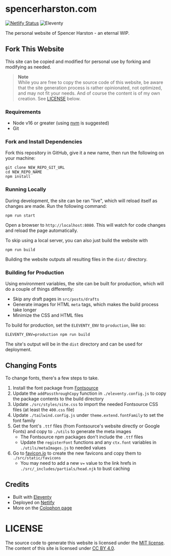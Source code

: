 # spencerharston.com

[![Netlify Status](https://api.netlify.com/api/v1/badges/5b157e12-c172-4459-880f-c6d18b71ec0f/deploy-status)](https://app.netlify.com/sites/spencerharston/deploys)
![Eleventy](https://img.shields.io/badge/eleventy-2.0.1-blue)

The personal website of Spencer Harston - an eternal WIP.

## Fork This Website

This site can be copied and modified for personal use by forking and modifying as needed.

> **Note**  
> While you are free to copy the source code of this website, be aware that the site generation process is rather opinionated, not optimized, and may not fit your needs. And of course the content is of my own creation. See [LICENSE](#license) below.

### Requirements
* Node v16 or greater (using [nvm](https://github.com/nvm-sh/nvm) is suggested)
* Git

### Fork and Install Dependencies

Fork this repository in GitHub, give it a new name, then run the following on your machine:

```
git clone NEW_REPO_GIT_URL
cd NEW_REPO_NAME
npm install
```

### Running Locally

During development, the site can be ran "live", which will reload itself as changes are made. Run the following command:

```
npm run start
```
Open a browser to `http://localhost:8080`. This will watch for code changes and reload the page automatically.

To skip using a local server, you can also just build the website with

```
npm run build
```
Building the website outputs all resulting files in the `dist/` directory.

### Building for Production
Using environment variables, the site can be built for production, which will do a couple of things differently:

 - Skip any draft pages in `src/posts/drafts`
 - Generate images for HTML `meta` tags, which makes the build process take longer
 - Minimize the CSS and HTML files 

To build for production, set the `ELEVENTY_ENV` to `production`, like so:

```
ELEVENTY_ENV=production npm run build
```
The site's output will be in the `dist` directory and can be used for deployment.

## Changing Fonts
To change fonts, there's a few steps to take.
1. Install the font package from [Fontsource](https://fontsource.org/)
2. Update the `addPassthroughCopy` function in `./eleventy.config.js` to copy the package contents to the build directory
3. Update `./src/styles/site.css` to import the needed Fontsource CSS files (at least the `400.css` file)
4. Update `./tailwind.config.js` under `theme.extend.fontFamily` to set the font family 
5. Get the font's `.ttf` files (from Fontsource's website directly or Google Fonts) and copy to `./utils` to generate the meta images
    - The Fontsource npm packages don't include the `.ttf` files
    - Update the `registerFont` functions and any `ctx.font` variables in `./utils/metaImages.js` to needed values
6. Go to [favicon.io](https://favicon.io) to create the new favicons and copy them to `./src/static/favicons`
    - You may need to add a new `v=` value to the link hrefs in `./src/_includes/partials/head.njk` to bust caching


## Credits

* Built with [Eleventy](https://www.11ty.dev)
* Deployed on [Netlify](https://www.netlify.com)
* More on the [Colophon page](https://www.spencerharston.com/colophon)


# LICENSE
The source code to generate this website is licensed under the [MIT license](/LICENSE). The content of this site is licensed under [CC BY 4.0](https://creativecommons.org/licenses/by/4.0/).